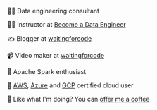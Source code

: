 👨‍💻 Data engineering consultant 

👨‍🏫 Instructor at [Become a Data Engineer](https://becomedataengineer.com/) 

✍️ Blogger at [waitingforcode](https://www.waitingforcode.com/)

📹 Video maker at [waitingforcode](https://www.youtube.com/channel/UCnG0trQaGkSCUN4fSQwbSwA?view_as=subscriber)

🤩 Apache Spark enthusiast

📜 [AWS](https://www.credly.com/badges/16199a82-61eb-483c-a2a8-17ade94607ce/public_url), [Azure](https://www.credly.com/badges/f270e9a5-2c13-4eb7-b52e-eeb9c8499283/public_url) and [GCP](https://www.credential.net/ac8b05f4-b159-4b27-9fb7-43e7160ef3dd?key=8d943b7b11aea05034ec308aad06a759fe5318718fa3f9122c2ea74e9585a249) certified cloud user

🤔 Like what I'm doing? You can [offer me a coffee](https://ko-fi.com/waitingforcode)
